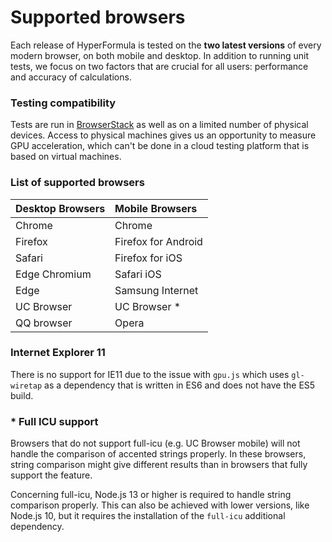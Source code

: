 # Supported browsers

Each release of HyperFormula is tested on the **two latest versions** of every modern browser, on both mobile and desktop. In addition to running unit tests, we focus on two factors that are crucial for all users: performance and accuracy of calculations.

### Testing compatibility

Tests are run in [BrowserStack](https://www.browserstack.com/) as well as on a limited number of physical devices. Access to physical machines gives us an opportunity to measure GPU acceleration, which can't be done in a cloud testing platform that is based on virtual machines.

### List of supported browsers

| Desktop Browsers | Mobile Browsers |
| :--- | :--- |
| Chrome | Chrome |
| Firefox | Firefox for Android |
| Safari | Firefox for iOS |
| Edge Chromium | Safari iOS |
| Edge | Samsung Internet |
| UC Browser | UC Browser \* |
| QQ browser | Opera |

### Internet Explorer 11

There is no support for IE11 due to the issue with `gpu.js` which uses `gl-wiretap` as a dependency that is written in ES6 and does not have the ES5 build.

### \* Full ICU support

Browsers that do not support full-icu \(e.g. UC Browser mobile\) will not handle the comparison of accented strings properly. In these browsers, string comparison might give different results than in browsers that fully support the feature. 

Concerning full-icu, Node.js 13 or higher is required to handle string comparison properly. This can also be achieved with lower versions, like Node.js 10, but it requires the installation of the `full-icu` additional dependency.

